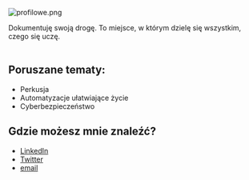 ![profilowe.png](https://dsc.cloud/da9e07/profilowe.png)
<br>
<div class="main-paragraph">Dokumentuję swoją drogę. To miejsce, w którym dzielę się wszystkim, czego się uczę.</div>
<br>

## Poruszane tematy:

- Perkusja
- Automatyzacje ułatwiające życie
- Cyberbezpieczeństwo

## Gdzie możesz mnie znaleźć?

- [LinkedIn](https://www.linkedin.com/in/adrian-maryniewski-8a9055121/)
- [Twitter](https://twitter.com/amaryniewski)
- [email](mailto:adrian@maryniewski.pl)
